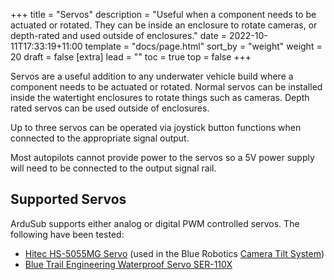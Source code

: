+++
title = "Servos"
description = "Useful when a component needs to be actuated or rotated. They can be inside an enclosure to rotate cameras, or depth-rated and used outside of enclosures."
date = 2022-10-11T17:33:19+11:00
template = "docs/page.html"
sort_by = "weight"
weight = 20
draft = false
[extra]
lead = ""
toc = true
top = false
+++


Servos are a useful addition to any underwater vehicle build where a component needs to be actuated or rotated. Normal servos can be installed inside the watertight enclosures to rotate things such as cameras. Depth rated servos can be used outside of enclosures.

Up to three servos can be operated via joystick button functions when connected to the appropriate signal output.

Most autopilots cannot provide power to the servos so a 5V power supply will need to be connected to the output signal rail.

## Supported Servos

ArduSub supports either analog or digital PWM controlled servos. The following have been tested:

* [Hitec HS-5055MG Servo](https://hitecrcd.com/products/servos/micro-and-mini-servos/digital-micro-and-mini-servos/hs-5055mg-economy-metal-gear-feather-servo/product) (used in the Blue Robotics [Camera Tilt System](https://bluerobotics.com/store/sensors-sonars-cameras/cameras/camera-tilt-mount/))
* [Blue Trail Engineering Waterproof Servo SER-110X](https://www.bluetrailengineering.com/product-page/100-m-underwater-servo-with-low-profile-bulkhead-connector)
